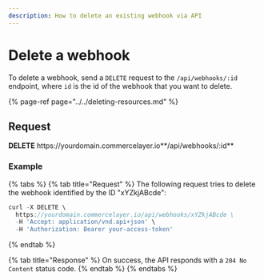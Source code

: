 ```yaml
---
description: How to delete an existing webhook via API
---
```


# Delete a webhook

To delete a webhook, send a `DELETE` request to the `/api/webhooks/:id` endpoint, where `id` is the id of the webhook that you want to delete.

{% page-ref page="../../deleting-resources.md" %}

## Request

**DELETE** https://<i></i>yourdomain.commercelayer.io**/api/webhooks/:id**

### Example

{% tabs %}
{% tab title="Request" %}
The following request tries to delete the webhook identified by the ID "xYZkjABcde":

```javascript
curl -X DELETE \
  https://yourdomain.commercelayer.io/api/webhooks/xYZkjABcde \
  -H 'Accept: application/vnd.api+json' \
  -H 'Authorization: Bearer your-access-token'
```
{% endtab %}

{% tab title="Response" %}
On success, the API responds with a `204 No Content` status code.
{% endtab %}
{% endtabs %}

